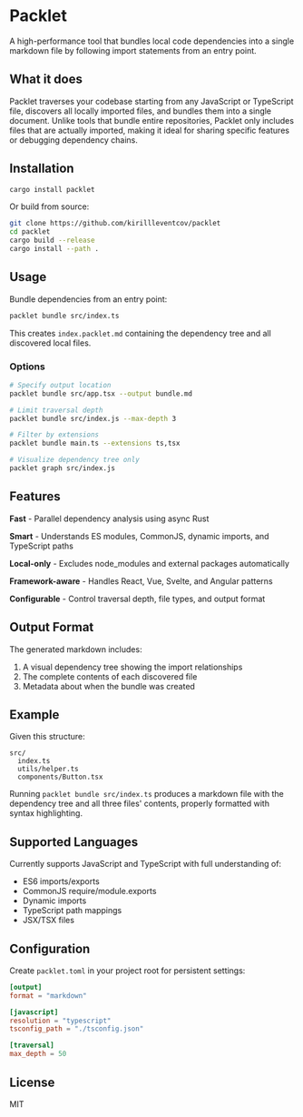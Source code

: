 # Packlet

A high-performance tool that bundles local code dependencies into a single markdown file by following import statements from an entry point.

## What it does

Packlet traverses your codebase starting from any JavaScript or TypeScript file, discovers all locally imported files, and bundles them into a single document. Unlike tools that bundle entire repositories, Packlet only includes files that are actually imported, making it ideal for sharing specific features or debugging dependency chains.

## Installation

```bash
cargo install packlet
```

Or build from source:

```bash
git clone https://github.com/kirillleventcov/packlet
cd packlet
cargo build --release
cargo install --path .
```

## Usage

Bundle dependencies from an entry point:

```bash
packlet bundle src/index.ts
```

This creates `index.packlet.md` containing the dependency tree and all discovered local files.

### Options

```bash
# Specify output location
packlet bundle src/app.tsx --output bundle.md

# Limit traversal depth
packlet bundle src/index.js --max-depth 3

# Filter by extensions
packlet bundle main.ts --extensions ts,tsx

# Visualize dependency tree only
packlet graph src/index.js
```

## Features

**Fast** - Parallel dependency analysis using async Rust

**Smart** - Understands ES modules, CommonJS, dynamic imports, and TypeScript paths

**Local-only** - Excludes node_modules and external packages automatically

**Framework-aware** - Handles React, Vue, Svelte, and Angular patterns

**Configurable** - Control traversal depth, file types, and output format

## Output Format

The generated markdown includes:

1. A visual dependency tree showing the import relationships
2. The complete contents of each discovered file
3. Metadata about when the bundle was created

## Example

Given this structure:

```
src/
  index.ts
  utils/helper.ts
  components/Button.tsx
```

Running `packlet bundle src/index.ts` produces a markdown file with the dependency tree and all three files' contents, properly formatted with syntax highlighting.

## Supported Languages

Currently supports JavaScript and TypeScript with full understanding of:

- ES6 imports/exports
- CommonJS require/module.exports
- Dynamic imports
- TypeScript path mappings
- JSX/TSX files

## Configuration

Create `packlet.toml` in your project root for persistent settings:

```toml
[output]
format = "markdown"

[javascript]
resolution = "typescript"
tsconfig_path = "./tsconfig.json"

[traversal]
max_depth = 50
```

## License

MIT
